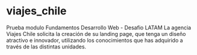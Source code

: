 # viajes_chile
Prueba modulo Fundamentos Desarrollo Web - Desafio LATAM
La agencia Viajes Chile solicita la creación de su landing page, que tenga un diseño atractivo
e innovador, utilizando los conocimientos que has adquirido a través de las distintas
unidades.
